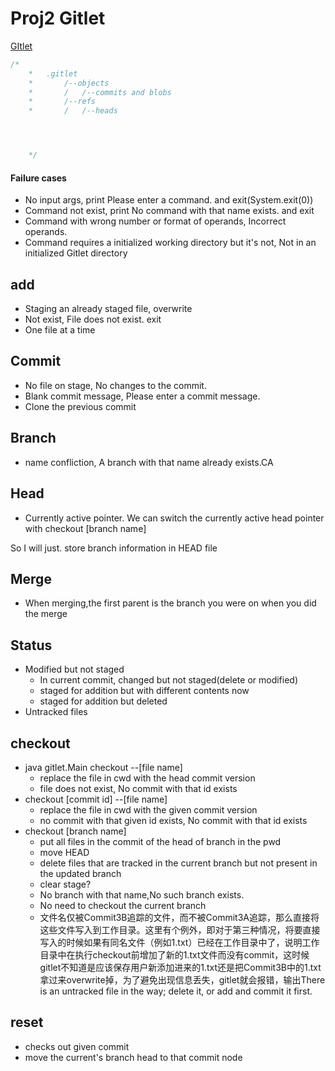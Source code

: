 
# Proj2 Gitlet

[GItlet](https://sp21.datastructur.es/materials/proj/proj2/proj2#checkout)

```java
/*
	*	.gitlet
	*		/--objects
	*		/	/--commits and blobs
	*		/--refs
	*		/	/--heads




	*/
```

#### Failure cases

- No input args, print Please enter a command. and exit(System.exit(0))
- Command not exist, print No command with that name exists. and exit
- Command with wrong number or format of operands, Incorrect operands.
- Command requires a initialized working directory but it's not, Not in an initialized Gitlet directory


## add

- Staging an already staged file, overwrite
- Not exist, File does not exist. exit
- One file at a time

## Commit

- No file on stage, No changes to the commit.
- Blank commit message, Please enter a commit message.
- Clone the previous commit


## Branch

- name confliction, A branch with that name already exists.CA

## Head

- Currently active pointer. We can switch the currently active head pointer with checkout [branch name]

So I will just. store branch information in HEAD file

## Merge

- When merging,the first parent is the branch you were on when you did the merge


## Status

- Modified but not staged
  - In current commit, changed but not staged(delete or modified)
  - staged for addition but with different contents now
  - staged for addition but deleted
- Untracked files

## checkout

- java gitlet.Main checkout --[file name]
  - replace the file in cwd with the head commit version
  - file does not exist, No commit with that id exists
- checkout [commit id] --[file name]
  - replace the file in cwd with the given commit version
  - no commit with that given id exists, No commit with that id exists
- checkout [branch name]
  - put all files in the commit of the head of branch in the pwd
  - move HEAD
  - delete files that are tracked in the current branch but not present in the updated branch
  - clear stage?
  - No branch with that name,No such branch exists.
  - No need to checkout the current branch
  - 文件名仅被Commit3B追踪的文件，而不被Commit3A追踪，那么直接将这些文件写入到工作目录。这里有个例外，即对于第三种情况，将要直接写入的时候如果有同名文件（例如1.txt）已经在工作目录中了，说明工作目录中在执行checkout前增加了新的1.txt文件而没有commit，这时候gitlet不知道是应该保存用户新添加进来的1.txt还是把Commit3B中的1.txt拿过来overwrite掉，为了避免出现信息丢失，gitlet就会报错，输出There is an untracked file in the way; delete it, or add and commit it first.

## reset

- checks out given commit
- move the current's branch head to that commit node

